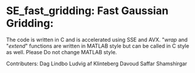 # SE_fast_gridding: Fast Gaussian Gridding:

The code is written in C and is accelerated using SSE and AVX. "*_wrap_* and "*_extend_*" functions are written in
MATLAB style but can be called in C style as well. Please Do not change MATLAB style.

Contributers:
Dag Lindbo
Ludvig af Klinteberg
Davoud Saffar Shamshirgar
